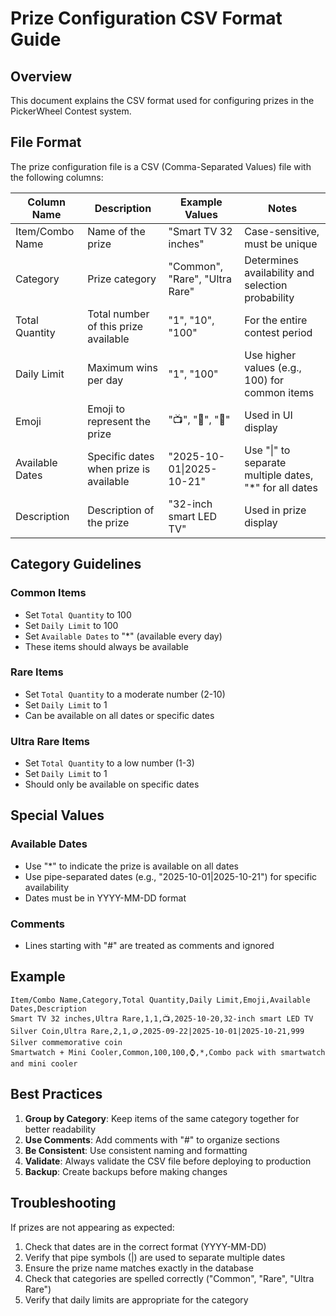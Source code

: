 # Prize Configuration CSV Format Guide

## Overview
This document explains the CSV format used for configuring prizes in the PickerWheel Contest system.

## File Format
The prize configuration file is a CSV (Comma-Separated Values) file with the following columns:

| Column Name | Description | Example Values | Notes |
|-------------|-------------|---------------|-------|
| Item/Combo Name | Name of the prize | "Smart TV 32 inches" | Case-sensitive, must be unique |
| Category | Prize category | "Common", "Rare", "Ultra Rare" | Determines availability and selection probability |
| Total Quantity | Total number of this prize available | "1", "10", "100" | For the entire contest period |
| Daily Limit | Maximum wins per day | "1", "100" | Use higher values (e.g., 100) for common items |
| Emoji | Emoji to represent the prize | "📺", "🎁", "🔋" | Used in UI display |
| Available Dates | Specific dates when prize is available | "2025-10-01\|2025-10-21" | Use "\|" to separate multiple dates, "*" for all dates |
| Description | Description of the prize | "32-inch smart LED TV" | Used in prize display |

## Category Guidelines

### Common Items
- Set `Total Quantity` to 100
- Set `Daily Limit` to 100
- Set `Available Dates` to "*" (available every day)
- These items should always be available

### Rare Items
- Set `Total Quantity` to a moderate number (2-10)
- Set `Daily Limit` to 1
- Can be available on all dates or specific dates

### Ultra Rare Items
- Set `Total Quantity` to a low number (1-3)
- Set `Daily Limit` to 1
- Should only be available on specific dates

## Special Values

### Available Dates
- Use "*" to indicate the prize is available on all dates
- Use pipe-separated dates (e.g., "2025-10-01|2025-10-21") for specific availability
- Dates must be in YYYY-MM-DD format

### Comments
- Lines starting with "#" are treated as comments and ignored

## Example

```csv
Item/Combo Name,Category,Total Quantity,Daily Limit,Emoji,Available Dates,Description
Smart TV 32 inches,Ultra Rare,1,1,📺,2025-10-20,32-inch smart LED TV
Silver Coin,Ultra Rare,2,1,🪙,2025-09-22|2025-10-01|2025-10-21,999 Silver commemorative coin
Smartwatch + Mini Cooler,Common,100,100,⌚,*,Combo pack with smartwatch and mini cooler
```

## Best Practices

1. **Group by Category**: Keep items of the same category together for better readability
2. **Use Comments**: Add comments with "#" to organize sections
3. **Be Consistent**: Use consistent naming and formatting
4. **Validate**: Always validate the CSV file before deploying to production
5. **Backup**: Create backups before making changes

## Troubleshooting

If prizes are not appearing as expected:

1. Check that dates are in the correct format (YYYY-MM-DD)
2. Verify that pipe symbols (|) are used to separate multiple dates
3. Ensure the prize name matches exactly in the database
4. Check that categories are spelled correctly ("Common", "Rare", "Ultra Rare")
5. Verify that daily limits are appropriate for the category
